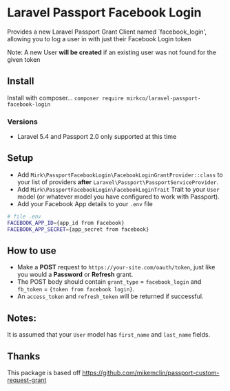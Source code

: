 # Laravel Passport Facebook Login
Provides a new Laravel Passport Grant Client named `facebook_login', allowing you to log a user in with just their Facebook Login token

Note: A new User **will be created** if an existing user was not found for the given token 

## Install

Install with composer...  `composer require mirkco/laravel-passport-facebook-login`

### Versions

* Laravel 5.4 and Passport 2.0 only supported at this time

## Setup

* Add `Mirk\PassportFacebookLogin\FacebookLoginGrantProvider::class` to your list of providers **after** `Laravel\Passport\PassportServiceProvider`.
* Add `Mirk\PassportFacebookLogin\FacebookLoginTrait` Trait to your `User` model (or whatever model you have configured to work with Passport).
* Add your Facebook App details to your `.env` file
```bash
# file .env
FACEBOOK_APP_ID={app_id from Facebook}
FACEBOOK_APP_SECRET={app_secret from facebook}
```

## How to use

* Make a **POST** request to `https://your-site.com/oauth/token`, just like you would a **Password** or **Refresh** grant.
* The POST body should contain `grant_type` = `facebook_login` and `fb_token` = `{token from facebook login}`.
* An `access_token` and `refresh_token` will be returned if successful.

## Notes:
It is assumed that your `User` model has `first_name` and `last_name` fields. 

## Thanks
This package is based off https://github.com/mikemclin/passport-custom-request-grant